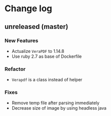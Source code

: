 # Change log

## unreleased (master)

### New Features

* Actualize `VeraPDF` to 1.14.8
* Use ruby 2.7 as base of Dockerfile

### Refactor

* `Verapdf` is a class instead of helper

### Fixes

* Remove temp file after parsing immediately
* Decrease size of image by using headless java
